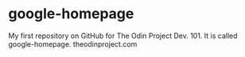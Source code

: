 # google-homepage
My first repository on GitHub for The Odin Project Dev. 101. It is called google-homepage.
theodinproject.com
